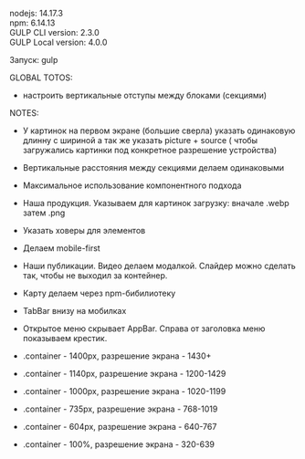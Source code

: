 nodejs: 14.17.3     
npm: 6.14.13        
GULP CLI version: 2.3.0      
GULP Local version: 4.0.0         

Запуск: gulp    

GLOBAL TOTOS:
- настроить вертикальные отступы между блоками (секциями)   

NOTES: 
- У картинок на первом экране (большие сверла) указать одинаковую длинну с шириной а так же указать picture + source ( чтобы загружались картинки под конкретное разрешение устройства)
- Вертикальные расстояния между секциями делаем одинаковыми
- Максимальное использование компонентного подхода
- Наша продукция. Указываем для картинок загрузку: вначале .webp затем .png
- Указать ховеры для элементов
- Делаем mobile-first
- Наши публикации. Видео делаем модалкой. Слайдер можно сделать так, чтобы не выходил за контейнер.
- Карту делаем через npm-бибилиотеку
- TabBar внизу на мобилках
- Открытое меню скрывает AppBar. Справа от заголовка меню показываем крестик.

- .container - 1400px, разрешение экрана - 1430+
- .container - 1140px, разрешение экрана - 1200-1429
- .container - 1000px, разрешение экрана - 1020-1199
- .container - 735px, разрешение экрана - 768-1019
- .container - 604px, разрешение экрана - 640-767
- .container - 100%, разрешение экрана - 320-639